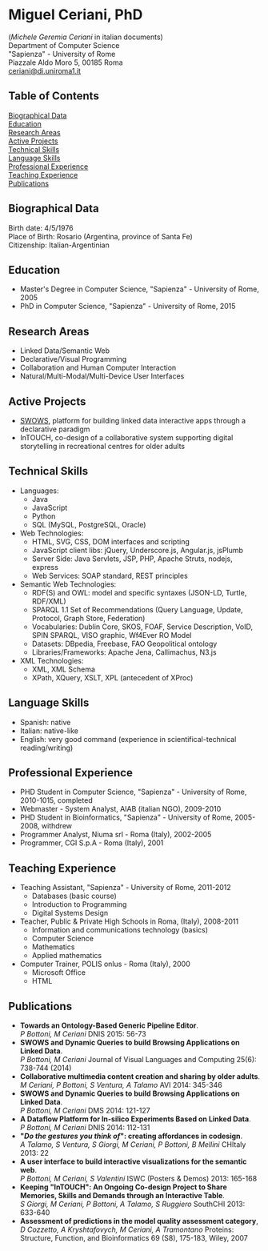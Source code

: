 Miguel Ceriani, PhD
===================
(_Michele Geremia Ceriani_ in italian documents)  
Department of Computer Science  
"Sapienza" - University of Rome  
Piazzale Aldo Moro 5, 00185 Roma  
ceriani@di.uniroma1.it

Table of Contents
-----------------
[Biographical Data](#user-content-biographical-data)  
[Education](#user-content-education)  
[Research Areas](#user-content-research-areas)  
[Active Projects](#user-content-active-projects)  
[Technical Skills](#user-content-technical-skills)  
[Language Skills](#user-content-language-skills)  
[Professional Experience](#user-content-professional-experience)  
[Teaching Experience](#user-content-teaching-experience)  
[Publications](#user-content-publications)  

Biographical Data
-----------------
Birth date: 4/5/1976  
Place of Birth: Rosario (Argentina, province of Santa Fe)  
Citizenship: Italian-Argentinian

Education
---------
* Master's Degree in Computer Science, "Sapienza" - University of Rome, 2005
* PhD in Computer Science, "Sapienza" - University of Rome, 2015

Research Areas
--------------
* Linked Data/Semantic Web
* Declarative/Visual Programming
* Collaboration and Human Computer Interaction
* Natural/Multi-Modal/Multi-Device User Interfaces

Active Projects
---------------
* [SWOWS](http://swows.org/), platform for building linked data interactive apps through a declarative paradigm
* InTOUCH, co-design of a collaborative system supporting digital storytelling in recreational centres for older adults

Technical Skills
----------------
* Languages:
	* Java
	* JavaScript
	* Python
	* SQL (MySQL, PostgreSQL, Oracle)
* Web Technologies:
	* HTML, SVG, CSS, DOM interfaces and scripting
	* JavaScript client libs: jQuery, Underscore.js, Angular.js, jsPlumb
	* Server Side: Java Servlets, JSP, PHP, Apache Struts, nodejs, express
	* Web Services: SOAP standard, REST principles
* Semantic Web Technologies:
    * RDF(S) and OWL: model and specific syntaxes (JSON-LD, Turtle, RDF/XML)
	* SPARQL 1.1 Set of Recommendations (Query Language, Update, Protocol, Graph Store, Federation)
	* Vocabularies: Dublin Core, SKOS, FOAF, Service Description, VoID, SPIN SPARQL, VISO graphic, Wf4Ever RO Model
	* Datasets: DBpedia, Freebase, FAO Geopolitical ontology
	* Libraries/Frameworks: Apache Jena, Callimachus, N3.js
* XML Technologies:
	* XML, XML Schema
	* XPath, XQuery, XSLT, XPL (antecedent of XProc)

Language Skills
---------------
* Spanish: native
* Italian: native-like
* English: very good command (experience in scientifical-technical reading/writing)

Professional Experience
-----------------------
* PHD Student in Computer Science, "Sapienza" - University of Rome, 2010-1015, completed
* Webmaster - System Analyst, AIAB (italian NGO), 2009-2010
* PHD Student in Bioinformatics, "Sapienza" - University of Rome, 2005-2008, withdrew
* Programmer Analyst, Niuma srl - Roma (Italy), 2002-2005
* Programmer,  CGI S.p.A - Roma (Italy), 2001  

Teaching Experience
-------------------
* Teaching Assistant, "Sapienza" - University of Rome, 2011-2012
	* Databases (basic course)
	* Introduction to Programming
	* Digital Systems Design
* Teacher, Public & Private High Schools in Roma, (Italy), 2008-2011
	* Information and communications technology (basics)
	* Computer Science
	* Mathematics
	* Applied mathematics
* Computer Trainer, POLIS onlus - Roma (Italy), 2000
	* Microsoft Office
	* HTML

Publications
------------
* __Towards an Ontology-Based Generic Pipeline Editor__.  
  _P Bottoni, M Ceriani_
  DNIS 2015: 56-73
* __SWOWS and Dynamic Queries to build Browsing Applications on Linked Data__.  
  _P Bottoni, M Ceriani_
  Journal of Visual Languages and Computing 25(6): 738-744 (2014)
* __Collaborative multimedia content creation and sharing by older adults__.  
  _M Ceriani, P Bottoni, S Ventura, A Talamo_
  AVI 2014: 345-346
* __SWOWS and Dynamic Queries to build Browsing Applications on Linked Data__.  
  _P Bottoni, M Ceriani_
  DMS 2014: 121-127
* __A Dataflow Platform for In-silico Experiments Based on Linked Data__.  
  _P Bottoni, M Ceriani_
  DNIS 2014: 112-131
* __"_Do the gestures you think of_": creating affordances in codesign__.  
  _A Talamo, S Ventura, S Giorgi, M Ceriani, P Bottoni, B Mellini_
  CHItaly 2013: 22
* __A user interface to build interactive visualizations for the semantic web__.  
  _P Bottoni, M Ceriani, S Valentini_
  ISWC (Posters & Demos) 2013: 165-168
* __Keeping "InTOUCH": An Ongoing Co-design Project to Share Memories, Skills and Demands through an Interactive Table__.  
  _S Giorgi, M Ceriani, P Bottoni, A Talamo, S Ruggiero_
  SouthCHI 2013: 633-640
* __Assessment of predictions in the model quality assessment category__,  
  _D Cozzetto, A Kryshtafovych, M Ceriani, A Tramontano_
  Proteins: Structure, Function, and Bioinformatics 69 (S8), 175-183, Wiley, 2007

